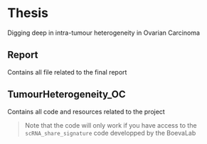 # Thesis
Digging deep in intra-tumour heterogeneity in Ovarian Carcinoma

## Report
Contains all file related to the final report

## TumourHeterogeneity_OC
Contains all code and resources related to the project

> Note that the code will only work if you have access to the `scRNA_share_signature` code developped by the BoevaLab
